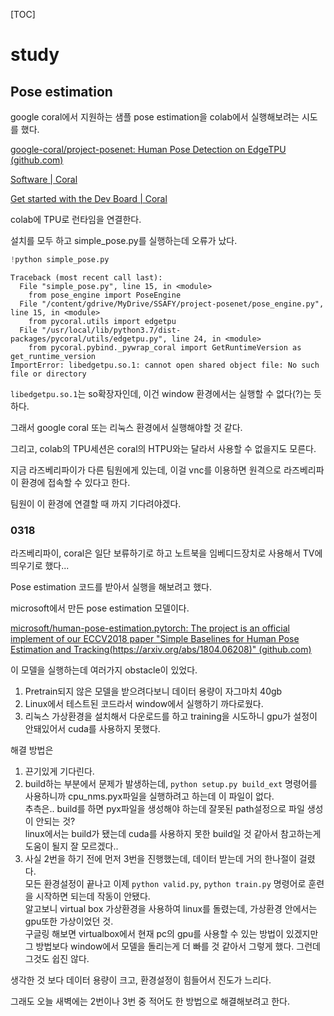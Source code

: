 [TOC]

# study

## Pose estimation

google coral에서 지원하는 샘플 pose estimation을 colab에서 실행해보려는 시도를 했다.

[google-coral/project-posenet: Human Pose Detection on EdgeTPU (github.com)](https://github.com/google-coral/project-posenet)

[Software | Coral](https://coral.ai/software#pycoral-api)

[Get started with the Dev Board | Coral](https://coral.ai/docs/dev-board/get-started/#run-pycoral)

colab에 TPU로 런타임을 연결한다.

설치를 모두 하고 simple_pose.py를 실행하는데 오류가 났다.

```python
!python simple_pose.py
```

```
Traceback (most recent call last):
  File "simple_pose.py", line 15, in <module>
    from pose_engine import PoseEngine
  File "/content/gdrive/MyDrive/SSAFY/project-posenet/pose_engine.py", line 15, in <module>
    from pycoral.utils import edgetpu
  File "/usr/local/lib/python3.7/dist-packages/pycoral/utils/edgetpu.py", line 24, in <module>
    from pycoral.pybind._pywrap_coral import GetRuntimeVersion as get_runtime_version
ImportError: libedgetpu.so.1: cannot open shared object file: No such file or directory
```

`libedgetpu.so.1`는 so확장자인데, 이건 window 환경에서는 실행할 수 없다(?)는 듯 하다.

그래서 google coral 또는 리눅스 환경에서 실행해야할 것 같다.

그리고, colab의 TPU세션은 coral의 HTPU와는 달라서 사용할 수 없을지도 모른다.

지금 라즈베리파이가 다른 팀원에게 있는데, 이걸 vnc를 이용하면 원격으로 라즈베리파이 환경에 접속할 수 있다고 한다.

팀원이 이 환경에 연결할 때 까지 기다려야겠다.







### 0318

라즈베리파이, coral은 일단 보류하기로 하고 노트북을 임베디드장치로 사용해서 TV에 띄우기로 했다...

Pose estimation 코드를 받아서 실행을 해보려고 했다.

microsoft에서 만든 pose estimation 모델이다.

[microsoft/human-pose-estimation.pytorch: The project is an official implement of our ECCV2018 paper "Simple Baselines for Human Pose Estimation and Tracking(https://arxiv.org/abs/1804.06208)" (github.com)](https://github.com/microsoft/human-pose-estimation.pytorch)

이 모델을 실행하는데 여러가지 obstacle이 있었다.

1. Pretrain되지 않은 모델을 받으려다보니 데이터 용량이 자그마치 40gb
2. Linux에서 테스트된 코드라서 window에서 실행하기 까다로웠다.
3. 리눅스 가상환경을 설치해서 다운로드를 하고 training을 시도하니 gpu가 설정이 안돼있어서 cuda를 사용하지 못했다.

해결 방법은

1. 끈기있게 기다린다.
2. build하는 부분에서 문제가 발생하는데, `python setup.py build_ext` 명령어를 사용하니까 cpu_nms.pyx파일을 실행하려고 하는데 이 파일이 없다.  
   추측은.. build를 하면 pyx파일을 생성해야 하는데 잘못된 path설정으로 파일 생성이 안되는 것?  
   linux에서는 build가 됐는데 cuda를 사용하지 못한 build일 것 같아서 참고하는게 도움이 될지 잘 모르겠다..
3. 사실 2번을 하기 전에 먼저 3번을 진행했는데, 데이터 받는데 거의 한나절이 걸렸다.  
   모든 환경설정이 끝나고 이제 `python valid.py`, `python train.py` 명령어로 훈련을 시작하면 되는데 작동이 안됐다.  
   알고보니 virtual box 가상환경을 사용하여 linux를 돌렸는데, 가상환경 안에서는 gpu또한 가상이었던 것.  
   구글링 해보면 virtualbox에서 현재 pc의 gpu를 사용할 수 있는  방법이 있겠지만 그 방법보다 window에서 모델을 돌리는게 더 빠를 것 같아서 그렇게 했다. 그런데 그것도 쉽진 않다.



생각한 것 보다 데이터 용량이 크고, 환경설정이 힘들어서 진도가 느리다.

그래도 오늘 새벽에는 2번이나 3번 중 적어도 한 방법으로 해결해보려고 한다.